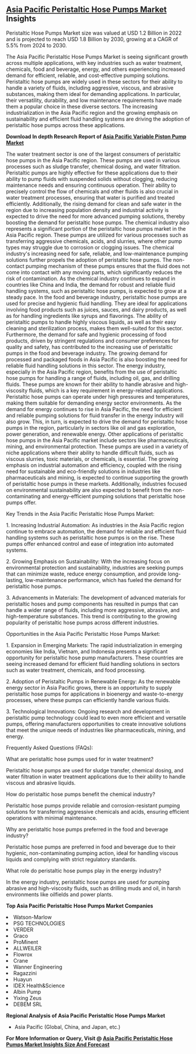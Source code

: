 <h2><a href="https://www.verifiedmarketreports.com/download-sample/?rid=55270&amp;utm_source=Github-Feb&amp;utm_medium=225" target="_blank">Asia Pacific Peristaltic Hose Pumps Market</a> Insights</h2><p>Peristaltic Hose Pumps Market size was valued at USD 1.2 Billion in 2022 and is projected to reach USD 1.8 Billion by 2030, growing at a CAGR of 5.5% from 2024 to 2030.</p><p><p>The Asia Pacific Peristaltic Hose Pumps Market is seeing significant growth across multiple applications, with key industries such as water treatment, chemicals, food and beverage, energy, and others experiencing increased demand for efficient, reliable, and cost-effective pumping solutions. Peristaltic hose pumps are widely used in these sectors for their ability to handle a variety of fluids, including aggressive, viscous, and abrasive substances, making them ideal for demanding applications. In particular, their versatility, durability, and low maintenance requirements have made them a popular choice in these diverse sectors. The increasing industrialization in the Asia Pacific region and the growing emphasis on sustainability and efficient fluid handling systems are driving the adoption of peristaltic hose pumps across these applications. <p><strong>Download In depth Research Report of <a href="https://www.verifiedmarketreports.com/download-sample/?rid=236118&amp;utm_source=Pulse-Dec&amp;utm_medium=225" target="_blank">Asia Pacific Variable Piston Pump Market</a></strong></p></p> <p>The water treatment sector is one of the largest consumers of peristaltic hose pumps in the Asia Pacific region. These pumps are used in various processes such as sludge transfer, chemical dosing, and water filtration. Peristaltic pumps are highly effective for these applications due to their ability to pump fluids with suspended solids without clogging, reducing maintenance needs and ensuring continuous operation. Their ability to precisely control the flow of chemicals and other fluids is also crucial in water treatment processes, ensuring that water is purified and treated efficiently. Additionally, the rising demand for clean and safe water in the region due to increasing population density and industrial activity is expected to drive the need for more advanced pumping solutions, thereby boosting the demand for peristaltic hose pumps. The chemical industry also represents a significant portion of the peristaltic hose pumps market in the Asia Pacific region. These pumps are utilized for various processes such as transferring aggressive chemicals, acids, and slurries, where other pump types may struggle due to corrosion or clogging issues. The chemical industry's increasing need for safe, reliable, and low-maintenance pumping solutions further propels the adoption of peristaltic hose pumps. The non-contact pumping mechanism of these pumps ensures that the fluid does not come into contact with any moving parts, which significantly reduces the risk of contamination. As the chemical industry continues to expand in countries like China and India, the demand for robust and reliable fluid handling systems, such as peristaltic hose pumps, is expected to grow at a steady pace. In the food and beverage industry, peristaltic hose pumps are used for precise and hygienic fluid handling. They are ideal for applications involving food products such as juices, sauces, and dairy products, as well as for handling ingredients like syrups and flavorings. The ability of peristaltic pumps to handle highly viscous liquids, as well as their easy cleaning and sterilization process, makes them well-suited for this sector. Furthermore, the demand for safe and hygienic processing of food products, driven by stringent regulations and consumer preferences for quality and safety, has contributed to the increasing use of peristaltic pumps in the food and beverage industry. The growing demand for processed and packaged foods in Asia Pacific is also boosting the need for reliable fluid handling solutions in this sector. The energy industry, especially in the Asia Pacific region, benefits from the use of peristaltic hose pumps for handling a range of fluids, including oil, gas, and drilling fluids. These pumps are known for their ability to handle abrasive and high-viscosity fluids, which is a key requirement in energy-related applications. Peristaltic hose pumps can operate under high pressures and temperatures, making them suitable for demanding energy sector environments. As the demand for energy continues to rise in Asia Pacific, the need for efficient and reliable pumping solutions for fluid transfer in the energy industry will also grow. This, in turn, is expected to drive the demand for peristaltic hose pumps in the region, particularly in sectors like oil and gas exploration, power generation, and renewable energy. Other applications of peristaltic hose pumps in the Asia Pacific market include sectors like pharmaceuticals, mining, and environmental protection. These pumps are used in a variety of niche applications where their ability to handle difficult fluids, such as viscous slurries, toxic materials, or chemicals, is essential. The growing emphasis on industrial automation and efficiency, coupled with the rising need for sustainable and eco-friendly solutions in industries like pharmaceuticals and mining, is expected to continue supporting the growth of peristaltic hose pumps in these markets. Additionally, industries focused on environmental sustainability are also expected to benefit from the non-contaminating and energy-efficient pumping solutions that peristaltic hose pumps offer. <p>Key Trends in the Asia Pacific Peristaltic Hose Pumps Market:</p> <p>1. Increasing Industrial Automation: As industries in the Asia Pacific region continue to embrace automation, the demand for reliable and efficient fluid handling systems such as peristaltic hose pumps is on the rise. These pumps offer enhanced control and ease of integration into automated systems.</p> <p>2. Growing Emphasis on Sustainability: With the increasing focus on environmental protection and sustainability, industries are seeking pumps that can minimize waste, reduce energy consumption, and provide long-lasting, low-maintenance performance, which has fueled the demand for peristaltic hose pumps.</p> <p>3. Advancements in Materials: The development of advanced materials for peristaltic hoses and pump components has resulted in pumps that can handle a wider range of fluids, including more aggressive, abrasive, and high-temperature substances. This trend is contributing to the growing popularity of peristaltic hose pumps across different industries.</p> <p>Opportunities in the Asia Pacific Peristaltic Hose Pumps Market:</p> <p>1. Expansion in Emerging Markets: The rapid industrialization in emerging economies like India, Vietnam, and Indonesia presents a significant opportunity for peristaltic hose pump manufacturers. These countries are seeing increased demand for efficient fluid handling solutions in sectors such as water treatment, chemicals, and food processing.</p> <p>2. Adoption of Peristaltic Pumps in Renewable Energy: As the renewable energy sector in Asia Pacific grows, there is an opportunity to supply peristaltic hose pumps for applications in bioenergy and waste-to-energy processes, where these pumps can efficiently handle various fluids.</p> <p>3. Technological Innovations: Ongoing research and development in peristaltic pump technology could lead to even more efficient and versatile pumps, offering manufacturers opportunities to create innovative solutions that meet the unique needs of industries like pharmaceuticals, mining, and energy.</p> <p>Frequently Asked Questions (FAQs):</p> <p>What are peristaltic hose pumps used for in water treatment?</p> <p>Peristaltic hose pumps are used for sludge transfer, chemical dosing, and water filtration in water treatment applications due to their ability to handle viscous and abrasive liquids.</p> <p>How do peristaltic hose pumps benefit the chemical industry?</p> <p>Peristaltic hose pumps provide reliable and corrosion-resistant pumping solutions for transferring aggressive chemicals and acids, ensuring efficient operations with minimal maintenance.</p> <p>Why are peristaltic hose pumps preferred in the food and beverage industry?</p> <p>Peristaltic hose pumps are preferred in food and beverage due to their hygienic, non-contaminating pumping action, ideal for handling viscous liquids and complying with strict regulatory standards.</p> <p>What role do peristaltic hose pumps play in the energy industry?</p> <p>In the energy industry, peristaltic hose pumps are used for pumping abrasive and high-viscosity fluids, such as drilling muds and oil, in harsh environments like oilfields and power plants.</p> </p><p><strong>Top Asia Pacific Peristaltic Hose Pumps Market Companies</strong></p><div data-test-id=""><p><li>Watson-Marlow</li><li> PSG TECHNOLOGIES</li><li> VERDER</li><li> Graco</li><li> ProMinent</li><li> ALLWEILER</li><li> Flowrox</li><li> Crane</li><li> Wanner Engineering</li><li> Ragazzini</li><li> Huayun</li><li> IDEX Health&Science</li><li> Albin Pump</li><li> Yixing Zeus</li><li> DEBEM SRL</li></p><div><strong>Regional Analysis of&nbsp;Asia Pacific Peristaltic Hose Pumps Market</strong></div><ul><li dir="ltr"><p dir="ltr">Asia Pacific (Global, China, and Japan, etc.)</p></li></ul><p><strong>For More Information or Query, Visit @&nbsp;</strong><strong><a href="https://www.verifiedmarketreports.com/product/global-peristaltic-hose-pumps-market-2019-by-manufacturers-regions-type-and-application-forecast-to-2024/?utm_source=Github-Feb&amp;utm_medium=225" target="_blank">Asia Pacific Peristaltic Hose Pumps Market Insights Size And Forecast</a></strong></p></div><h2>&nbsp;</h2><div data-test-id="">&nbsp;</div>
